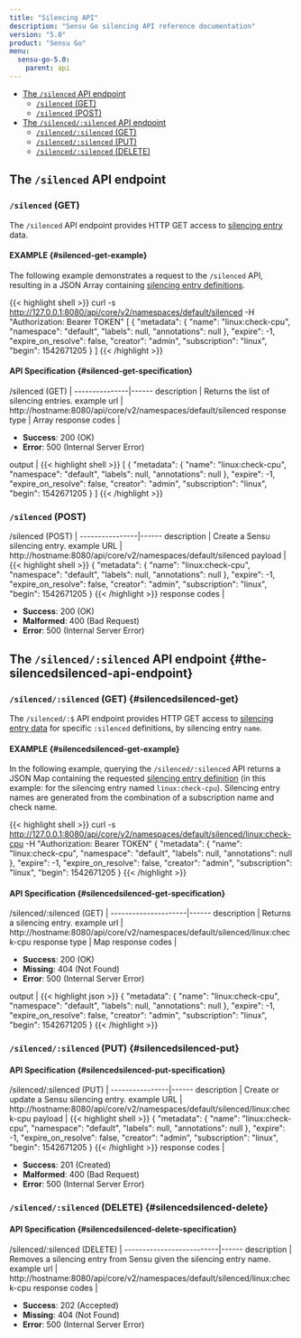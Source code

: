 ```yaml
---
title: "Silencing API"
description: "Sensu Go silencing API reference documentation"
version: "5.0"
product: "Sensu Go"
menu:
  sensu-go-5.0:
    parent: api
---
```


- [The `/silenced` API endpoint](#the-silenced-api-endpoint)
	- [`/silenced` (GET)](#silenced-get)
	- [`/silenced` (POST)](#silenced-post)
- [The `/silenced/:silenced` API endpoint](#the-silencedsilenced-api-endpoint)
	- [`/silenced/:silenced` (GET)](#silencedsilenced-get)
  - [`/silenced/:silenced` (PUT)](#silencedsilenced-put)
  - [`/silenced/:silenced` (DELETE)](#silencedsilenced-delete)

## The `/silenced` API endpoint

### `/silenced` (GET)

The `/silenced` API endpoint provides HTTP GET access to [silencing entry][1] data.

#### EXAMPLE {#silenced-get-example}

The following example demonstrates a request to the `/silenced` API, resulting in
a JSON Array containing [silencing entry definitions][1].

{{< highlight shell >}}
curl -s http://127.0.0.1:8080/api/core/v2/namespaces/default/silenced -H "Authorization: Bearer TOKEN"
[
  {
    "metadata": {
      "name": "linux:check-cpu",
      "namespace": "default",
      "labels": null,
      "annotations": null
    },
    "expire": -1,
    "expire_on_resolve": false,
    "creator": "admin",
    "subscription": "linux",
    "begin": 1542671205
  }
]
{{< /highlight >}}

#### API Specification {#silenced-get-specification}

/silenced (GET)  | 
---------------|------
description    | Returns the list of silencing entries.
example url    | http://hostname:8080/api/core/v2/namespaces/default/silenced
response type  | Array
response codes | <ul><li>**Success**: 200 (OK)</li><li>**Error**: 500 (Internal Server Error)</li></ul>
output         | {{< highlight shell >}}
[
  {
    "metadata": {
      "name": "linux:check-cpu",
      "namespace": "default",
      "labels": null,
      "annotations": null
    },
    "expire": -1,
    "expire_on_resolve": false,
    "creator": "admin",
    "subscription": "linux",
    "begin": 1542671205
  }
]
{{< /highlight >}}

### `/silenced` (POST)

/silenced (POST) | 
----------------|------
description     | Create a Sensu silencing entry.
example URL     | http://hostname:8080/api/core/v2/namespaces/default/silenced
payload         | {{< highlight shell >}}
{
  "metadata": {
    "name": "linux:check-cpu",
    "namespace": "default",
    "labels": null,
    "annotations": null
  },
  "expire": -1,
  "expire_on_resolve": false,
  "creator": "admin",
  "subscription": "linux",
  "begin": 1542671205
}
{{< /highlight >}}
response codes  | <ul><li>**Success**: 200 (OK)</li><li>**Malformed**: 400 (Bad Request)</li><li>**Error**: 500 (Internal Server Error)</li></ul>

## The `/silenced/:silenced` API endpoint {#the-silencedsilenced-api-endpoint}

### `/silenced/:silenced` (GET) {#silencedsilenced-get}

The `/silenced/:$` API endpoint provides HTTP GET access to [silencing entry data][1] for specific `:silenced` definitions, by silencing entry `name`.

#### EXAMPLE {#silencedsilenced-get-example}

In the following example, querying the `/silenced/:silenced` API returns a JSON Map
containing the requested [silencing entry definition][1] (in this example: for the silencing entry named
`linux:check-cpu`).
Silencing entry names are generated from the combination of a subscription name and check name.

{{< highlight shell >}}
curl -s http://127.0.0.1:8080/api/core/v2/namespaces/default/silenced/linux:check-cpu -H "Authorization: Bearer TOKEN"
{
  "metadata": {
    "name": "linux:check-cpu",
    "namespace": "default",
    "labels": null,
    "annotations": null
  },
  "expire": -1,
  "expire_on_resolve": false,
  "creator": "admin",
  "subscription": "linux",
  "begin": 1542671205
}
{{< /highlight >}}

#### API Specification {#silencedsilenced-get-specification}

/silenced/:silenced (GET) | 
---------------------|------
description          | Returns a silencing entry.
example url          | http://hostname:8080/api/core/v2/namespaces/default/silenced/linux:check-cpu
response type        | Map
response codes       | <ul><li>**Success**: 200 (OK)</li><li> **Missing**: 404 (Not Found)</li><li>**Error**: 500 (Internal Server Error)</li></ul>
output               | {{< highlight json >}}
{
  "metadata": {
    "name": "linux:check-cpu",
    "namespace": "default",
    "labels": null,
    "annotations": null
  },
  "expire": -1,
  "expire_on_resolve": false,
  "creator": "admin",
  "subscription": "linux",
  "begin": 1542671205
}
{{< /highlight >}}

### `/silenced/:silenced` (PUT) {#silencedsilenced-put}

#### API Specification {#silencedsilenced-put-specification}

/silenced/:silenced (PUT) | 
----------------|------
description     | Create or update a Sensu silencing entry.
example URL     | http://hostname:8080/api/core/v2/namespaces/default/silenced/linux:check-cpu
payload         | {{< highlight shell >}}
{
  "metadata": {
    "name": "linux:check-cpu",
    "namespace": "default",
    "labels": null,
    "annotations": null
  },
  "expire": -1,
  "expire_on_resolve": false,
  "creator": "admin",
  "subscription": "linux",
  "begin": 1542671205
}
{{< /highlight >}}
response codes  | <ul><li>**Success**: 201 (Created)</li><li>**Malformed**: 400 (Bad Request)</li><li>**Error**: 500 (Internal Server Error)</li></ul>

### `/silenced/:silenced` (DELETE) {#silencedsilenced-delete}

#### API Specification {#silencedsilenced-delete-specification}

/silenced/:silenced (DELETE) | 
--------------------------|------
description               | Removes a silencing entry from Sensu given the silencing entry name.
example url               | http://hostname:8080/api/core/v2/namespaces/default/silenced/linux:check-cpu
response codes            | <ul><li>**Success**: 202 (Accepted)</li><li>**Missing**: 404 (Not Found)</li><li>**Error**: 500 (Internal Server Error)</li></ul>

[1]: ../../reference/silencing

